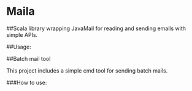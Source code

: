 # Maila

##Scala library wrapping JavaMail for reading and sending emails with simple APIs.

##Usage:


##Batch mail tool

This project includes a simple cmd tool for sending batch mails.

###How to use: